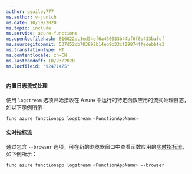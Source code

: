 ```yaml
---
author: ggailey777
ms.author: v-junlch
ms.date: 10/19/2020
ms.topic: include
ms.service: azure-functions
ms.openlocfilehash: 816022dc1ed34ef6a430033b44bf0f0b433bafdf
ms.sourcegitcommit: 537d52cb783892b14eb9b33cf29874ffedebbfe3
ms.translationtype: HT
ms.contentlocale: zh-CN
ms.lasthandoff: 10/23/2020
ms.locfileid: "92471475"
---
```

#### <a name="built-in-log-streaming"></a>内置日志流式处理

使用 `logstream` 选项开始接收在 Azure 中运行的特定函数应用的流式处理日志，如以下示例所示：

```bash
func azure functionapp logstream <FunctionAppName>
```

#### <a name="live-metrics-stream"></a>实时指标流

通过包含 `--browser` 选项，可在新的浏览器窗口中查看函数应用的[实时指标流](../articles/azure-monitor/app/live-stream.md)，如下例所示：

```bash
func azure functionapp logstream <FunctionAppName> --browser
```


